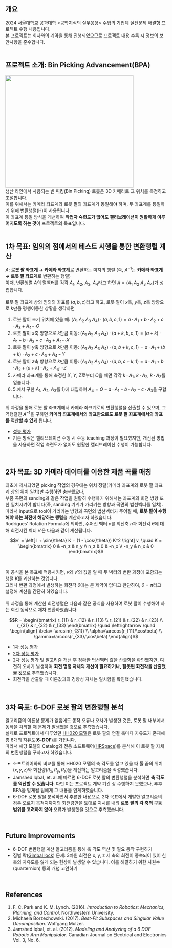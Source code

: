 ## 개요
2024 서울대학교 공과대학 <공학지식의 실무응용> 수업의 기업체 실전문제 해결형 프로젝트 수행 내용입니다. <br>
본 프로젝트는 회사와의 계약을 통해 진행되었으므로 프로젝트 내용 수록 시 정보의 보안사항을 준수합니다. <br>
<br>

## 프로젝트 소개: Bin Picking Advancement(BPA)
<img src="https://github.com/user-attachments/assets/def23c7d-29eb-4442-893e-70bf7f8344d3" width="400" height="350"/> <br>
생산 라인에서 사용되는 빈 피킹(Bin Picking) 로봇은 3D 카메라로 그 위치를 측정하고 조절합니다. <br>
이를 위해서는 카메라 좌표계와 로봇 팔의 좌표계가 동일해야 하며, 두 좌표계를 통일하기 위해 변환행렬(H)이 사용됩니다. <br>
이 좌표계 통일 방식을 개선하여 **작업자 숙련도가 없어도 캘리브레이션이 원활하게 이루어지도록 하는 것**이 프로젝트의 목표입니다. <br>
<br>

## 1차 목표: 임의의 점에서의 테스트 시행을 통한 변환행렬 계산
$A$: **로봇 팔 좌표계 $\to$ 카메라 좌표계**로 변환하는 미지의 행렬 (즉, $A^{-1}$는 **카메라 좌표계 $\to$ 로봇 팔 좌표계**로 변환하는 행렬) <br>
이때, 변환행렬 $A$의 열벡터를 각각 $A_1$, $A_2$, $A_3$, $A_4$라고 하면 $A=(A_1\ A_2\ A_3\ A_4)$가 성립합니다. <br>
<br>
로봇 팔 좌표계 상의 임의의 좌표를 $(a, b, c)$라고 하고, 로봇 팔이 $x$축, $y$축, $z$축 방향으로 $k$만큼 평행이동한 상황을 생각하면 <br>

   1) 로봇 팔이 초기 위치에 있을 때: $(A_1\ A_2\ A_3\ A_4) · (a, b, c, 1) = a · A_1 + b · A_2 + c · A_3 + A_4 \cdots O$
   2) 로봇 팔이 $x$축 방향으로 $k$만큼 이동: $(A_1\ A_2\ A_3\ A_4) · (a+k, b, c, 1) = (a+k) · A_1 + b · A_2 + c · A_3 + A_4 \cdots X$
   3) 로봇 팔이 $y$축 방향으로 $k$만큼 이동: $(A_1\ A_2\ A_3\ A_4) · (a, b+k, c, 1) = a · A_1 + (b+k) · A_2 + c · A_3 + A_4 \cdots Y$
   4) 로봇 팔이 $z$축 방향으로 $k$만큼 이동: $(A_1\ A_2\ A_3\ A_4) · (a, b, c+k, 1) = a · A_1 + b · A_2 + (c+k) · A_3 + A_4 \cdots Z$
   5) 카메라 좌표계를 통해 측정한 $X$, $Y$, $Z$로부터 $O$을 빼면 각각 $k · A_1$, $k · A_2$, $k · A_3$를 얻습니다.
   6) 5.에서 구한 $A_1$, $A_2$, $A_3$를 1)에 대입하여 $A_4 = O - a · A_1 - b · A_2 - c · A_3$을 구합니다. <br>

위 과정을 통해 로봇 팔 좌표계에서 카메라 좌표계로의 변환행렬을 산출할 수 있으며, 그 역행렬인 $A^{-1}$을 구하면 **카메라 좌표계에서의 좌표만으로도 로봇 팔 좌표계에서의 좌표를 역산할 수 있게** 됩니다. <br>

- [성능 평가](https://github.com/ben020410/2024W-ETS-BPA/issues/1)
- 기존 방식은 캘리브레이션 수행 시 수동 teaching 과정이 필요했지만, 개선된 방법을 사용하면 작업 숙련도가 없어도 원활한 캘리브레이션 수행이 가능합니다.
<br>

## 2차 목표: 3D 카메라 데이터를 이용한 제품 곡률 매칭
최초에 제시되었던 picking 작업의 경우에는 위치 정렬(카메라 좌표계와 로봇 팔 좌표계 상의 위치 일치)만 수행하면 충분했으나, <br>
부품 곡면의 sanding과 같은 작업을 원활히 수행하기 위해서는 좌표계의 회전 방향 또한 일치시켜야 합니다(즉, sanding 기계가 가리키는 방향과 곡면의 법선벡터를 일치). <br>
따라서 input으로 tool이 가리키는 방향과 곡면의 법선벡터가 주어질 때, **로봇 팔이 수행해야 하는 회전에 해당하는 행렬**을 계산하고자 하였습니다. <br>
Rodrigues' Rotation Formula에 의하면, 주어진 벡터 $v$를 회전축 $n$과 회전각 $\theta$에 대해 회전시킨 벡터 $v'$은 다음과 같이 계산됩니다. <br>
```math
v' = \left[ I + \sin{\theta} K + (1 - \cos{\theta}) K^2 \right] v, \quad K = \begin{bmatrix} 0 & -n_z & n_y \\ n_z & 0 & -n_x \\ -n_y & n_x & 0 \end{bmatrix}
```
<br>

이 공식을 본 목표에 적용시키면, $v$와 $v'$의 값을 알 때 두 벡터의 변환 과정에 포함되는 행렬 $K$를 계산하는 것입니다. <br>
그러나 변환 과정에서 발생하는 회전각 $\theta$에는 큰 제약이 없다고 판단하여, $\theta=\pi$라고 설정해 계산을 간단히 하였습니다. <br>
<br>
위 과정을 통해 계산한 회전행렬은 다음과 같은 공식을 사용하여 로봇 팔이 수행해야 하는 회전 동작으로 재차 변환하였습니다. <br>
```math
R = \begin{bmatrix} r_{11} & r_{12} & r_{13} \\ r_{21} & r_{22} & r_{23} \\ r_{31} & r_{32} & r_{33} \end{bmatrix} \quad \leftrightarrow \quad \begin{align} \beta=-\arcsin(r_{31}) \\ \alpha=\arccos(r_{11}/\cos\beta) \\ \gamma=\arccos(r_{33}/\cos\beta) \end{align}
```

- [1차 성능 평가](https://github.com/ben020410/2024W-ETS-BPA/issues/2)
- [2차 성능 평가](https://github.com/ben020410/2024W-ETS-BPA/issues/3)
- 2차 성능 평가 및 알고리즘 개선 후 정확한 법선벡터 값을 산출함을 확인했지만, 여전히 오차가 발생하여 **회전 명령 자체의 개선이 필요하거나, 잘못된 회전각을 산출했을 것**으로 추측했습니다.
- 회전각을 산출할 때 이론값과의 경향성 자체는 일치함을 확인했습니다.
<br>

## 3차 목표: 6-DOF 로봇 팔의 변환행렬 분석
알고리즘의 이론상 문제가 없음에도 동작 오류나 오차가 발생한 것은, 로봇 팔 내부에서 동작을 처리할 때 문제가 발생했을 것으로 추측했습니다. <br>
실제로 프로젝트에서 다루었던 [HH020 모델](https://www.hyundai-robotics.com/product/product1_view.html?no=26)은 로봇 팔의 연결 축마다 자유도가 존재해 총 6개의 자유도(**6-DOF**)를 가집니다. <br>
따라서 해당 모델의 Catalog와 전용 소프트웨어([HRSpace](https://www.hyundai-robotics.com/english/customer/customer4_view.html?no=94))를 분석해 이 로봇 팔 자체의 변환행렬을 구하고자 하였습니다.

- 소프트웨어와의 비교를 통해 HH020 모델의 축 각도를 알고 있을 때 툴 끝의 위치($x, y, z$)와 회전량($R_x, R_y, R_z$)을 계산하는 알고리즘을 작성했습니다.
- Jamshed lqbal, et. al.에 따르면 6-DOF 로봇 팔의 변환행렬을 분석하면 **축 각도를 역산할 수 있습니다.** 다만 이는 프로젝트 계약 기간 상 수행하지 못했으나, 추후 BPA을 맡게될 팀에게 그 내용을 인계하였습니다.
- 6-DOF 로봇 팔을 분석하면서 추론한 내용으로, 2차 목표에서 개발한 알고리즘의 경우 오로지 목적지까지의 회전량만을 토대로 지시를 내려 **로봇 팔의 각 축의 구동 범위를 고려하지 않아** 오류가 발생했을 것으로 추측했습니다.
<br>

## Future Improvements
- 6-DOF 변환행렬 계산 알고리즘을 통해 축 각도 역산 및 필요 동작 구현하기
- 짐벌 락([Gimbal lock](https://en.wikipedia.org/wiki/Gimbal_lock)) 문제: 3차원 회전은 x, y, z 세 축의 회전이 종속되어 있어 한 축의 자유도를 잃게 되는 현상이 발생할 수 있습니다. 이를 해결하기 위한 사원수(quarternion) 등의 개념 고안하기
<br>

## References
1. F. C. Park and K. M. Lynch. (2016). *Introduction to Robotics: Mechanics, Planning, and Control*. Northwestern University.
2. Michaela Borzechowski. (2017). *Best-Fit Subspaces and Singular Value Decomposition*. Wolfgang Mulzer.
3. Jamshed Iqbal, et. al. (2012). *Modeling and Analyzing of a 6 DOF Robotic Arm Manipulator*. Canadian Journal on Electrical and Electronics Vol. 3, No. 6.
<br>

